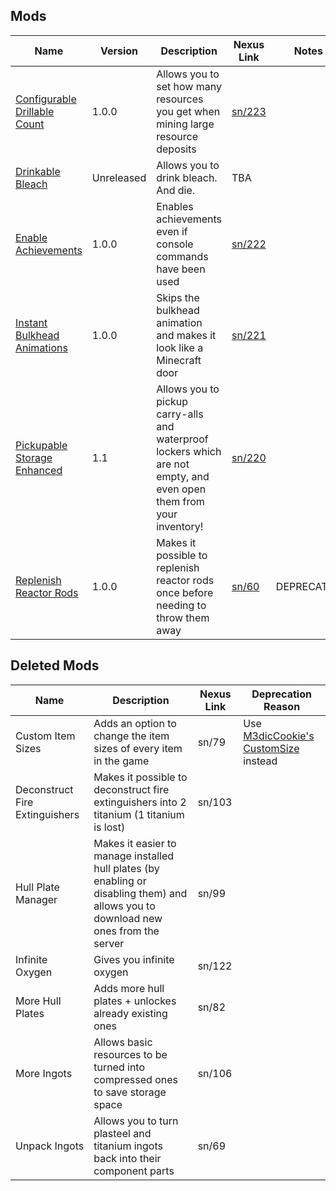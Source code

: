 ## Mods

| Name | Version | Description | Nexus Link | Notes |
|-|-|-|-|-|
| <a href=./ConfigurableDrillableCount> Configurable Drillable Count | 1.0.0 | Allows you to set how many resources you get when mining large resource deposits | <a href=https://www.nexusmods.com/subnautica/mods/223> sn/223 | |
| <a href=./DrinkableBleach> Drinkable Bleach | Unreleased | Allows you to drink bleach. And die. | TBA | |
| <a href=./EnableAchievements> Enable Achievements | 1.0.0 | Enables achievements even if console commands have been used | <a href=https://www.nexusmods.com/subnautica/mods/222/> sn/222 | |
| <a href=./InstantBulkheadAnimations> Instant Bulkhead Animations | 1.0.0 | Skips the bulkhead animation and makes it look like a Minecraft door | <a href=https://nexusmods.com/subnautica/mods/221> sn/221 | |
| <a href=./PickupFullCarryalls> Pickupable Storage Enhanced | 1.1 | Allows you to pickup carry-alls and waterproof lockers which are not empty, and even open them from your inventory! | <a href=https://www.nexusmods.com/subnautica/mods/220/> sn/220 | |
| <a href=https://github.com/AlexejheroYTB/Subnautica-Mods/tree/master/ReplenishReactorRods> Replenish Reactor Rods | 1.0.0 | Makes it possible to replenish reactor rods once before needing to throw them away | <a href=https://nexusmods.com/subnautica/mods/60> sn/60 | DEPRECATED |
  
## Deleted Mods
  
| Name | Description | Nexus Link | Deprecation Reason |
|-|-|-|-|
| Custom Item Sizes | Adds an option to change the item sizes of every item in the game | sn/79 | Use [M3dicCookie's CustomSize](https://www.nexusmods.com/subnautica/mods/208) instead
| Deconstruct Fire Extinguishers | Makes it possible to deconstruct fire extinguishers into 2 titanium (1 titanium is lost) | sn/103 |
| Hull Plate Manager | Makes it easier to manage installed hull plates (by enabling or disabling them) and allows you to download new ones from the server | sn/99 |
| Infinite Oxygen | Gives you infinite oxygen | sn/122 |
| More Hull Plates | Adds more hull plates + unlockes already existing ones | sn/82 |
| More Ingots | Allows basic resources to be turned into compressed ones to save storage space | sn/106 |
| Unpack Ingots | Allows you to turn plasteel and titanium ingots back into their component parts | sn/69 |
